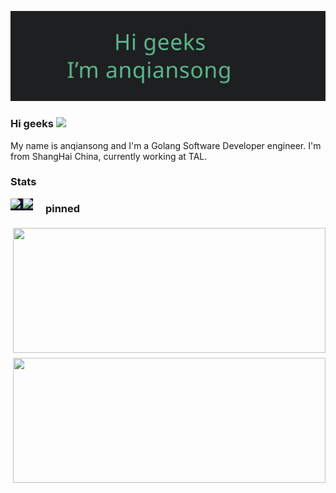![anqiansong](anqiansong.svg)

### Hi geeks <img src="https://raw.githubusercontent.com/anqiansong/anqiansong/master/wave.gif" width="30px">
My name is anqiansong and I'm a Golang Software Developer engineer. I'm from ShangHai China, currently working at TAL.

### Stats
<div style="background: #141320;float:left;margin-right:20px">
    <img src="https://github-readme-stats.vercel.app/api?username=anqiansong&theme=radical&hide_border=true"/>
    <img src="https://github-readme-stats.vercel.app/api/top-langs/?username=anqiansong&layout=compact&theme=radical&hide_border=true"/>
</div>


### pinned

<div style="display: flex;flex-wrap: wrap;">
<a href="https://github.com/anqiansong/hey-go-zero">
<img src="https://github-readme-stats.vercel.app/api/pin/?username=anqiansong&repo=hey-go-zero&theme=monokai" style="height: 200px;width: 500px;object-fit: fill;margin: 4px"/>
</a>
<a href="https://github.com/zeromicro/goctl-intellij">
<img src="https://github-readme-stats.vercel.app/api/pin/?username=zeromicro&repo=goctl-intellij&theme=bear" style="height: 200px;width: 500px;object-fit: fill;margin: 4px"/>
</a>
</div>
